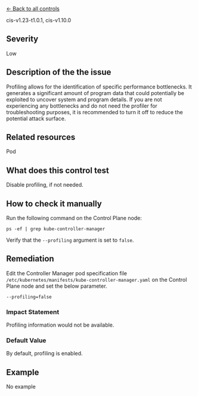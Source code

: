 [← Back to all controls](index.md)


cis-v1.23-t1.0.1, cis-v1.10.0

## Severity

Low

## Description of the the issue

Profiling allows for the identification of specific performance bottlenecks. It generates a significant amount of program data that could potentially be exploited to uncover system and program details. If you are not experiencing any bottlenecks and do not need the profiler for troubleshooting purposes, it is recommended to turn it off to reduce the potential attack surface.

## Related resources

Pod

## What does this control test

Disable profiling, if not needed.

## How to check it manually

Run the following command on the Control Plane node:

```
ps -ef | grep kube-controller-manager

```

 Verify that the `--profiling` argument is set to `false`.

## Remediation

Edit the Controller Manager pod specification file `/etc/kubernetes/manifests/kube-controller-manager.yaml` on the Control Plane node and set the below parameter.

```
--profiling=false

```

### Impact Statement

Profiling information would not be available.

### Default Value

By default, profiling is enabled.

## Example

No example
